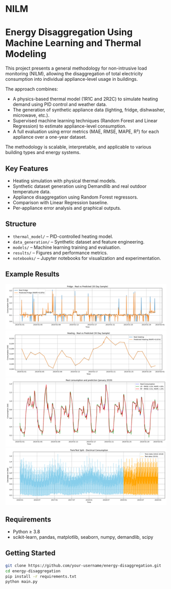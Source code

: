 # NILM
# Energy Disaggregation Using Machine Learning and Thermal Modeling

This project presents a general methodology for non-intrusive load monitoring (NILM), allowing the disaggregation of total electricity consumption into individual appliance-level usage in buildings. 

The approach combines:
- A physics-based thermal model (1R1C and 2R2C) to simulate heating demand using PID control and weather data.
- The generation of synthetic appliance data (lighting, fridge, dishwasher, microwave, etc.).
- Supervised machine learning techniques (Random Forest and Linear Regression) to estimate appliance-level consumption.
- A full evaluation using error metrics (MAE, RMSE, MAPE, R²) for each appliance over a one-year dataset.

The methodology is scalable, interpretable, and applicable to various building types and energy systems.

## Key Features
- Heating simulation with physical thermal models.
- Synthetic dataset generation using Demandlib and real outdoor temperature data.
- Appliance disaggregation using Random Forest regressors.
- Comparison with Linear Regression baseline.
- Per-appliance error analysis and graphical outputs.

## Structure
- `thermal_model/` – PID-controlled heating model.
- `data_generation/` – Synthetic dataset and feature engineering.
- `models/` – Machine learning training and evaluation.
- `results/` – Figures and performance metrics.
- `notebooks/` – Jupyter notebooks for visualization and experimentation.

## Example Results

![Fridge Disaggregation on 30 days](Fridge_30.png)
![Heating Disaggregation on 30 days](Heating_30.png)
![Prediction of total consumption in January 2019](Prediction_Jan2019.png)
![Train/Test Split of the data](Total_consumption_traintest.png)

## Requirements
- Python ≥ 3.8
- scikit-learn, pandas, matplotlib, seaborn, numpy, demandlib, scipy

## Getting Started
```bash
git clone https://github.com/your-username/energy-disaggregation.git
cd energy-disaggregation
pip install -r requirements.txt
python main.py
